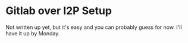 Gitlab over I2P Setup
=====================

Not written up yet, but it's easy and you can probably guess for now. I'll have
it up by Monday.